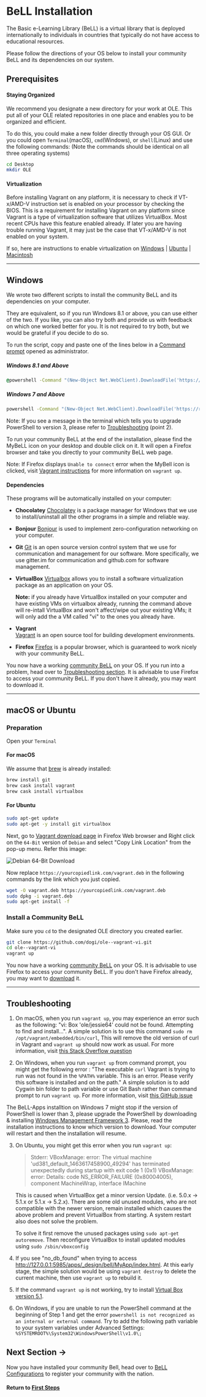 # BeLL Installation

The Basic e-Learning Library (BeLL) is a virtual library that is deployed internationally to individuals in countries that typically do not have access to educational resources.

Please follow the directions of your OS below to install your community BeLL and its dependencies on our system.

## Prerequisites

#### Staying Organized

We recommend you designate a new directory for your work at OLE. This put all of your OLE related repositories in one place and enables you to be organized and efficient.

To do this, you could make a new folder directly through your OS GUI. Or you could open `Terminal`(macOS), `cmd`(Windows), or `shell`(Linux) and use the following commands: (Note the commands should be identical on all three operating systems)

```bash
cd Desktop
mkdir OLE
```

#### Virtualization

Before installing Vagrant on any platform, it is necessary to check if VT-x/AMD-V instruction set is enabled on your processor by checking the BIOS. This is a requirement for installing Vagrant on any platform since Vagrant is a type of virtualization software that utilizes VirtualBox. Most recent CPUs have this feature enabled already. If later you are having trouble running Vagrant, it may just be the case that VT-x/AMD-V is not enabled on your system.

If so, here are instructions to enable virtualization on [Windows](https://www.howtogeek.com/213795/how-to-enable-intel-vt-x-in-your-computers-bios-or-uefi-firmware/) | [Ubuntu](http://askubuntu.com/questions/256792/how-do-i-enable-hardware-virtualization-technology-vt-x-for-use-in-virtualbox) | [Macintosh](http://kb.parallels.com/en/5653)

---

## Windows

We wrote two different scripts to install the community BeLL and its dependencies on your computer.

They are equivalent, so if you run Windows 8.1 or above, you can use either of the two. If you like, you can also try both and provide us with feedback on which one worked better for you. It is not required to try both, but we would be grateful if you decide to do so.   

To run the script, copy and paste one of the lines below in a [Command prompt](http://www.howtogeek.com/235101/10-ways-to-open-the-command-prompt-in-windows-10/) opened as administrator.

##### Windows 8.1 and Above

```bat
@powershell -Command "(New-Object Net.WebClient).DownloadFile('https://raw.githubusercontent.com/dogi/ole--vagrant-vi/master/windows/install.ps1', 'install.ps1')" && @powershell -NoProfile -ExecutionPolicy Bypass -Command ".\install.ps1"
```
##### Windows 7 and Above

```bat
powershell -Command "(New-Object Net.WebClient).DownloadFile('https://raw.githubusercontent.com/dogi/ole--vagrant-vi/master/windows/install.bat', 'install.bat')" && start install.bat && exit
```
Note: If you see a message in the terminal which tells you to upgrade PowerShell to version 3, please refer to [Troubleshooting](#Troubleshooting) (point 2).

To run your community BeLL at the end of the installation, please find the MyBeLL icon on your desktop and double click on it. It will open a Firefox browser and take you directly to your community BeLL web page.

Note: If Firefox displays ```Unable to connect``` error when the MyBell icon is clicked, visit [Vagrant instructions](#!pages/vi/vi-vagrant.md) for more information on ```vagrant up```.

#### Dependencies

These programs will be automatically installed on your computer:

- **Chocolatey**
[Chocolatey](https://chocolatey.org/) is a package manager for Windows that we use to install/uninstall all the other programs in a simple and reliable way.
- **Bonjour**
[Bonjour](https://support.apple.com/kb/DL999?locale=en_US) is used to implement zero-configuration networking on your computer.
- **Git**
[Git](https://git-scm.com) is an open source version control system that we use for communication and management for our software. More specifically, we use gitter.im for communication and github.com for software management.
- **VirtualBox**
[Virtualbox](https://www.virtualbox.org) allows you to install a software virtualization package as an application on your OS.

  **Note:** if you already have VirtualBox installed on your computer and have existing VMs on virtualbox already, running the command above will re-intall VirtualBox and won't affect/wipe out your existing VMs; it will only add the a VM called "vi" to the ones you already have.
- **Vagrant**  
[Vagrant](https://www.vagrantup.com) is an open source tool for building development environments.

- **Firefox**
[Firefox](https://www.mozilla.org/en-US/firefox/new/) is a popular browser, which is guaranteed to work nicely with your community BeLL.

You now have a working [community BeLL](http://127.0.0.1:5985/apps/_design/bell/MyApp/index.html) on your OS. If you run into a problem, head over to [Troubleshooting section](#Troubleshooting).
It is advisable to use Firefox to access your community BeLL. If you don't have it already, you may want to download it.

---

## macOS or Ubuntu

### Preparation

Open your `Terminal`

#### For macOS

We assume that [brew](http://brew.sh/) is already installed:

```bash
brew install git
brew cask install vagrant
brew cask install virtualbox
```

#### For Ubuntu

```bash
sudo apt-get update
sudo apt-get -y install git virtualbox
```
Next, go to [Vagrant download page](https://www.vagrantup.com/downloads.html) in Firefox Web browser and Right click on the `64-Bit` version of `Debian` and select "Copy Link Location" from the pop-up menu.
Refer this image:

![Debian 64-Bit Download](images/vi-ubuntu-deb-download.png)

Now replace `https://yourcopiedlink.com/vagrant.deb` in the following commands by the link which you just copied.
```bash
wget -O vagrant.deb https://yourcopiedlink.com/vagrant.deb
sudo dpkg -i vagrant.deb
sudo apt-get install -f
```

### Install a Community BeLL

Make sure you `cd` to the designated OLE directory you created earlier.

```bash
git clone https://github.com/dogi/ole--vagrant-vi.git
cd ole--vagrant-vi
vagrant up
```

You now have a working [community BeLL](http://127.0.0.1:5985/apps/_design/bell/MyApp/index.html) on your OS.
It is advisable to use Firefox to access your community BeLL. If you don't have Firefox already, you may want to [download](https://www.mozilla.org/en-US/firefox/new/) it.

---

## Troubleshooting

1. On macOS, when you run `vagrant up`, you may experience an error such as the following: "vi: Box 'ole/jessie64' could not be found. Attempting to find and install...". A simple solution is to use this command `sudo rm /opt/vagrant/embedded/bin/curl`, This will remove the old version of curl in Vagrant and `vagrant up` should now work as usual. For more information, visit [this Stack Overflow question](http://stackoverflow.com/questions/23874260/error-when-trying-vagrant-up)

2. On Windows, when you run `vagrant up` from command prompt, you might get the following error :
"The executable `curl` Vagrant is trying to run was not found in the `%PATH%` variable. This is an error. Please verify this software is installed and on the path." A simple solution is to add Cygwin bin folder to path variable or use Git Bash rather than command prompt to run `vagrant up`. For more information, visit [this GitHub issue](https://github.com/hashicorp/vagrant/issues/6788)

  The BeLL-Apps installtion on Windows 7 might stop if the version of PowerShell is lower than 3, please upgrade the PowerShell by downloading & installing [Windows Management Framework 3](https://www.microsoft.com/en-us/download/details.aspx?id=34595). Please, read the installation instructions to know which version to download.
  Your computer will restart and then the installation will resume.

3. On Ubuntu, you might get this error when you run `vagrant up`:

   > Stderr: VBoxManage: error: The virtual machine 'ud381_default_1463617458900_49294' has terminated unexpectedly during startup with exit code 1 (0x1) VBoxManage: error: Details: code NS_ERROR_FAILURE (0x80004005), component MachineWrap, interface IMachine

   This is caused when VirtualBox get a minor version Update. (i.e. 5.0.x -> 5.1.x or 5.1.x -> 5.2.x). There are some old unused modules, who are not compatible with the newer version, remain installed which causes the above problem and prevent VirtualBox from starting. A system restart also does not solve the problem.

   To solve it first remove the unused packages using `sudo apt-get autoremove`. Then reconfigure VirtualBox to install updated modules using `sudo /sbin/vboxconfig`

4. If you see "no_db_found" when trying to access <http://127.0.0.1:5985/apps/_design/bell/MyApp/index.html>. At this early stage, the simple solution would be using `vagrant destroy` to delete the current machine, then use `vagrant up` to rebuild it.

5. If the command `vagrant up` is not working, try to install [Virtual Box version 5.1](https://www.virtualbox.org/wiki/Download_Old_Builds_5_1).

6. On Windows, if you are unable to run the PowerShell command at the beginning of Step 1 and get the error `powershell is not recognized as an internal or external command`. Try to add the following path variable to your system variables under Advanced Settings: `%SYSTEMROOT%\System32\WindowsPowerShell\v1.0\;`

## Next Section **→**

Now  you have installed your community Bell, head over to [BeLL Configurations](#!./pages/vi/vi-configurations.md) to register your community with the nation.

#### Return to [First Steps](vi-first-steps.md#Step_1_-_BeLL_and_Vagrant)
